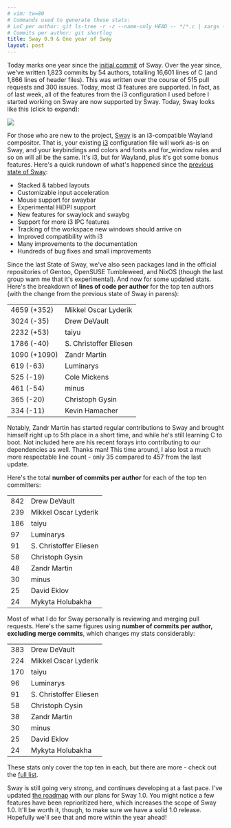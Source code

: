 ```yaml
---
# vim: tw=80
# Commands used to generate these stats:
# LoC per author: git ls-tree -r -z --name-only HEAD -- */*.c | xargs -0 -n1 git blame --line-porcelain HEAD |grep  "^author "|sort|uniq -c|sort -nr
# Commits per author: git shortlog
title: Sway 0.9 & One year of Sway
layout: post
---
```


Today marks one year since the [initial
commit](https://github.com/SirCmpwn/sway/commit/6a33e1e3cddac31b762e4376e29c03ccf8f92107)
of Sway. Over the year since, we've written 1,823 commits by 54 authors,
totalling 16,601 lines of C (and 1,866 lines of header files). This was written
over the course of 515 pull requests and 300 issues. Today, most i3 features are
supported. In fact, as of last week, all of the features from the i3
configuration I used before I started working on Sway are now supported by Sway.
Today, Sway looks like this (click to expand):

[![](https://sr.ht/ICd5.png)](https://sr.ht/ICd5.png)

For those who are new to the project, [Sway](http://swaywm.org) is an
i3-compatible Wayland compositor. That is, your existing [i3](http://i3wm.org/)
configuration file will work as-is on Sway, and your keybindings and colors and
fonts and for_window rules and so on will all be the same. It's i3, but for
Wayland, plus it's got some bonus features. Here's a quick rundown of what's
happened since the [previous state of Sway](/2016/04/20/State-of-sway.html):

* Stacked & tabbed layouts
* Customizable input acceleration
* Mouse support for swaybar
* Experimental HiDPI support
* New features for swaylock and swaybg
* Support for more i3 IPC features
* Tracking of the workspace new windows should arrive on
* Improved compatibility with i3
* Many improvements to the documentation
* Hundreds of bug fixes and small improvements

Since the last State of Sway, we've also seen packages land in the official
repositories of Gentoo, OpenSUSE Tumbleweed, and NixOS (though the last group
warn me that it's experimental). And now for some updated stats. Here's the
breakdown of **lines of code per author** for the top ten authors (with the
change from the previous state of Sway in parens):

<table class="table">
    <tbody>
        <tr><td>4659 (+352)</td><td>Mikkel Oscar Lyderik</td></tr>
        <tr><td>3024 (-35)</td><td>Drew DeVault</td></tr>
        <tr><td>2232 (+53)</td><td>taiyu</td></tr>
        <tr><td>1786 (-40)</td><td>S. Christoffer Eliesen</td></tr>
        <tr><td>1090 (+1090)</td><td>Zandr Martin</td></tr>
        <tr><td>619 (-63)</td><td>Luminarys</td></tr>
        <tr><td>525 (-19)</td><td>Cole Mickens</td></tr>
        <tr><td>461 (-54)</td><td>minus</td></tr>
        <tr><td>365 (-20)</td><td>Christoph Gysin</td></tr>
        <tr><td>334 (-11)</td><td>Kevin Hamacher</td></tr>
    </tbody>
</table>

Notably, Zandr Martin has started regular contributions to Sway and brought
himself right up to 5th place in a short time, and while he's still learning C to
boot. Not included here are his recent forays into contributing to our
dependencies as well. Thanks man! This time around, I also lost a much more
respectable line count - only 35 compared to 457 from the last update.

Here's the total **number of commits per author** for each of the top ten
committers:

<table class="table">
    <tbody>
        <tr><td>842</td><td> Drew DeVault</td></tr>
        <tr><td>239</td><td> Mikkel Oscar Lyderik</td></tr>
        <tr><td>186</td><td> taiyu</td></tr>
        <tr><td>97</td><td> Luminarys</td></tr>
        <tr><td>91</td><td> S. Christoffer Eliesen</td></tr>
        <tr><td>58</td><td> Christoph Gysin</td></tr>
        <tr><td>48</td><td> Zandr Martin</td></tr>
        <tr><td>30</td><td> minus</td></tr>
        <tr><td>25</td><td> David Eklov</td></tr>
        <tr><td>24</td><td> Mykyta Holubakha</td></tr>
    </tbody>
</table>

Most of what I do for Sway personally is reviewing and merging pull requests.
Here's the same figures using **number of commits per author, excluding merge
commits**, which changes my stats considerably:

<table class="table">
    <tbody>
        <tr><td>383</td><td> Drew DeVault</td></tr>
        <tr><td>224</td><td> Mikkel Oscar Lyderik</td></tr>
        <tr><td>170</td><td> taiyu</td></tr>
        <tr><td>96</td><td> Luminarys</td></tr>
        <tr><td>91</td><td> S. Christoffer Eliesen</td></tr>
        <tr><td>58</td><td> Christoph Cysin</td></tr>
        <tr><td>38</td><td> Zandr Martin</td></tr>
        <tr><td>30</td><td> minus</td></tr>
        <tr><td>25</td><td> David Eklov</td></tr>
        <tr><td>24</td><td> Mykyta Holubakha</td></tr>
    </tbody>
</table>

These stats only cover the top ten in each, but there are more - check out the
[full list](https://github.com/SirCmpwn/sway/graphs/contributors).

Sway is still going very strong, and continues developing at a fast pace. I've
updated [the roadmap](http://swaywm.org/roadmap) with our plans for Sway 1.0.
You might notice a few features have been reprioritized here, which increases
the scope of Sway 1.0. It'll be worth it, though, to make sure we have a solid
1.0 release. Hopefully we'll see that and more within the year ahead!
